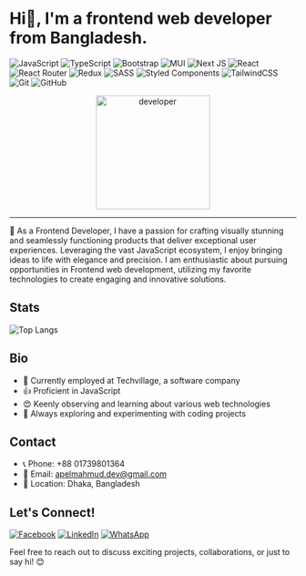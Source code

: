 <h1> Hi👋, I'm a frontend web developer from Bangladesh.</h1>

![JavaScript](https://img.shields.io/badge/javascript-%23323330.svg?logo=javascript&logoColor=%23F7DF1E&style=for-the-badge) ![TypeScript](https://img.shields.io/badge/typescript-%23007ACC.svg?logo=typescript&logoColor=white&style=for-the-badge) ![Bootstrap](https://img.shields.io/badge/bootstrap-%23563D7C.svg?logo=bootstrap&logoColor=white&style=for-the-badge) ![MUI](https://img.shields.io/badge/MUI-%230081CB.svg?logo=mui&logoColor=white&style=for-the-badge) ![Next JS ](https://img.shields.io/badge/Next-black?logo=next.js&logoColor=white&style=for-the-badge) ![React](https://img.shields.io/badge/react-%2320232a.svg?logo=react&logoColor=%2361DAFB&style=for-the-badge) ![React Router](https://img.shields.io/badge/React_Router-CA4245?logo=react-router&logoColor=white&style=for-the-badge) ![Redux](https://img.shields.io/badge/redux-%23593d88.svg?logo=redux&logoColor=white&style=for-the-badge) ![SASS](https://img.shields.io/badge/SASS-hotpink.svg?logo=SASS&logoColor=white&style=for-the-badge) ![Styled Components](https://img.shields.io/badge/styled--components-DB7093?logo=styled-components&logoColor=white&style=for-the-badge) ![TailwindCSS](https://img.shields.io/badge/tailwindcss-%2338B2AC.svg?logo=tailwind-css&logoColor=white&style=for-the-badge) ![Git](https://img.shields.io/badge/git-%23F05033.svg?logo=git&logoColor=white&style=for-the-badge) ![GitHub](https://img.shields.io/badge/github-%23121011.svg?logo=github&logoColor=white&style=for-the-badge)

<div id="header" align="center">
  <img src="https://media2.giphy.com/media/3kPDmoWdBpQPNhCnUG/giphy.gif?cid=ecf05e47hp1renlgjsrst74qdkf9gtk1a66h25wusm26x9as&rid=giphy.gif&ct=s" width="200"/ alt="developer">
</div>

---

🎨 As a Frontend Developer, I have a passion for crafting visually stunning and seamlessly functioning products that deliver exceptional user experiences. Leveraging the vast JavaScript ecosystem, I enjoy bringing ideas to life with elegance and precision. I am enthusiastic about pursuing opportunities in Frontend web development, utilizing my favorite technologies to create engaging and innovative solutions.

## Stats

![Top Langs](https://github-readme-stats.vercel.app/api/top-langs/?username=apelmahmudDev&layout=compact&theme=transparent&card_width=420)

## Bio
- 💼 Currently employed at Techvillage, a software company
- 👍 Proficient in JavaScript
- 😍 Keenly observing and learning about various web technologies
- 🌱 Always exploring and experimenting with coding projects

## Contact
- 📞 Phone: +88 01739801364
- 📧 Email: [apelmahmud.dev@gmail.com](mailto:apelmahmud.dev@gmail.com)
- 📍 Location: Dhaka, Bangladesh

## Let's Connect!

[![Facebook](https://img.shields.io/badge/Facebook-%231877F2.svg?logo=Facebook&logoColor=white&style=for-the-badge)](https://web.facebook.com/apelmahmudDev/) [![LinkedIn](https://img.shields.io/badge/linkedin-%230077B5.svg?logo=linkedin&logoColor=white&style=for-the-badge)](https://www.linkedin.com/in/apelmahmuddev/) [![WhatsApp](https://img.shields.io/badge/WhatsApp-25D366?logo=whatsapp&logoColor=white&style=for-the-badge)](https://wa.me/01739801364)

Feel free to reach out to discuss exciting projects, collaborations, or just to say hi! 😊
